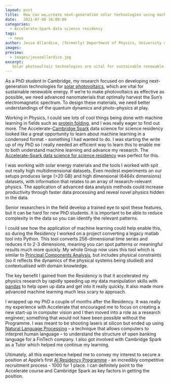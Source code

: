 ```yaml
---
layout: post
title:  How can we…create next-generation solar technologies using machine learning?
date:   2021-07-08 16:00:00
categories:
  - Accelerate-Spark data science residency
tags:
  - news
author: Jesse Allardice, (formerly) Department of Physics, University of Cambridge
images:
preview:
  - images/jesseallardice.jpg
excerpt:
   Solar photovoltaic technologies are vital for sustainable renewable energy. If we’re to make photovoltaics as effective as possible, we need advanced nanomaterials that optimally harvest the Sun’s electromagnetic spectrum. To design these materials, we need better understandings of the quantum dynamics and photo-physics at play, and machine learning can help develop these understandings.
---
```


As a PhD student in Cambridge, my research focused on developing next-generation technologies for [solar photovoltaics](https://en.wikipedia.org/wiki/Photovoltaic_system), which are vital for sustainable renewable energy. If we’re to make photovoltaics as effective as possible, we need advanced nanomaterials that optimally harvest the Sun’s electromagnetic spectrum. To design these materials, we need better understandings of the quantum dynamics and photo-physics at play. 

Working in Physics, I could see lots of cool things being done with machine learning in fields such as [protein folding](https://deepmind.com/blog/article/AlphaFold-Using-AI-for-scientific-discovery), and I was really eager to find out more. The Accelerate-[Cambridge Spark](https://www.cambridgespark.com) data science for science residency looked like a great opportunity to learn about machine learning in a condensed format - something I had wanted to do. I was starting the write up of my PhD so I really needed an efficient way to learn this to enable me to both understand machine learning and advance my research. The [Accelerate-Spark data science for science residency](https://www.cst.cam.ac.uk/news/july-data-science-residency-applications-open) was perfect for this. 
     
I was working with solar energy materials and the tools I worked with spit out really high multidimensional datasets. Even modest experiments on our setups produces large (>20 GB) and high dimensional (64*64*x dimensions) datasets, with information that relates to an array of research-relevant physics. The application of advanced data analysis methods could increase productivity through faster data processing and reveal novel physics hidden in the data. 

Senior researchers in the field develop a trained eye to spot these features, but it can be hard for new PhD students. It is important to be able to reduce complexity in the data so you can identify the relevant patterns. 

I could see how the application of machine learning could help enable this, so during the Residency I worked on a project converting a legacy matlab tool into Python. This tool converts 256-dimensional time series and reduces it to 2-3 dimensions, meaning you can spot patterns or meaningful results much more quickly. My whole Group now uses this tool which is similar to [Principal Components Analysis](https://en.wikipedia.org/wiki/Principal_component_analysis), but includes physical constraints (so it reflects the dynamics of the physical systems being studied) and contextualised with domain knowledge.  

The key benefit I gained from the Residency is that it accelerated my physics research by rapidly speeding up my data manipulation skills with [pandas](https://en.wikipedia.org/wiki/Pandas_(software)) to help open up data and get into it really quickly. It also made more advanced machine learning much less scary to approach.

I wrapped up my PhD a couple of months after the Residency. It was really my experience with Accelerate that encouraged me to focus on creating a new start-up in computer vision and I then moved into a role as a research engineer; something that would not have been possible without the Programme. I was meant to be shooting lasers at silicon but ended up using [Natural Language Processing](https://en.wikipedia.org/wiki/Natural_language_processing) – a technique that allows computers to interpret human language – to understand the structure of open banking language for a FinTech company. I also got involved with Cambridge Spark as a Tutor which helped me continue my learning. 
     
Ultimately, all this experience helped me to convey my interest to secure a position at Apple’s first [AI Residency Programme](https://machinelearning.apple.com/updates/introducing-aiml-residency-program) - an incredibly competitive recruitment process - 1000 for 1 place. I can definitely point to the Accelerate course and Cambridge Spark as key factors in getting the position.
